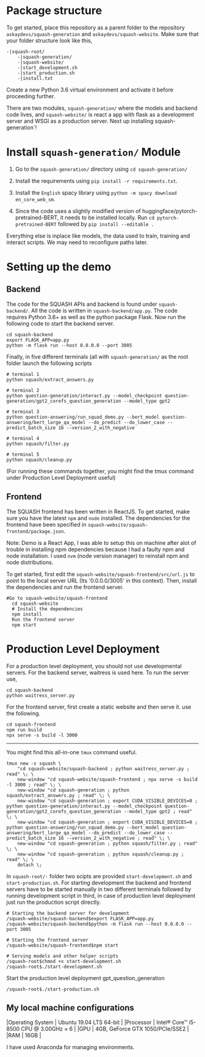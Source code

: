 # Package structure
To get started, place this repository as a parent folder to the repository
`askaydevs/squash-generation` and `askaydevs/squash-website`. Make sure that your
folder structure look like this,

```
-|squash-root/
    -|squash-generation/
    -|squash-website/
    -|start_development.sh
    -|start_production.sh
    -|install.txt
```

Create a new Python 3.6 virtual environment and activate it before proceeding further.

There are two modules, `squash-generation/` where the models and backend
code lives, and `squash-website/` is react a app with flask as a development
server and WSGI as a production server. Next up installing squash-generation`!

# Install `squash-generation/` Module

1. Go to the `squash-generation/` directory using `cd squash-generation/`

2. Install the requirements using `pip install -r requirements.txt`.

3. Install the `English` spacy library using `python -m spacy download en_core_web_sm`.

4. Since the code uses a slightly modified version of
   huggingface/pytorch-pretrained-BERT, it needs to be installed locally. Run
   `cd pytorch-pretrained-BERT` followed by `pip install --editable .`

Everything else is inplace like models, the data used to train, training and
interact scripts. We may need to reconfigure paths later.

# Setting up the demo

## Backend
The code for the SQUASH APIs and backend is found under `squash-backend/`. All the
code is written in `squash-backend/app.py`. The code requires Python 3.6+ as well
as the python package Flask. Now run the following code to start the backend server.

```
cd squash-backend
export FLASK_APP=app.py
python -m flask run --host 0.0.0.0 --port 3005
```

Finally, in five different terminals (all with `squash-generation/` as the root folder launch the following scripts

```
# terminal 1
python squash/extract_answers.py

# terminal 2
python question-generation/interact.py --model_checkpoint question-generation/gpt2_corefs_question_generation --model_type gpt2

# terminal 3
python question-answering/run_squad_demo.py --bert_model question-answering/bert_large_qa_model --do_predict --do_lower_case --predict_batch_size 16 --version_2_with_negative

# terminal 4
python squash/filter.py

# terminal 5
python squash/cleanup.py
```

(For running these commands together, you might find the tmux command under Production Level Deployment useful)

## Frontend
The SQUASH frontend has been written in ReactJS. To get started, make sure you have
the latest `npm` and `node` installed. The dependencies for the frontend have been
specified in `squash-website/squash-frontend/package.json`.

Note: Demo is a React App, I was able to setup this on machine after alot of
trouble in installing npm dependencies because I had a faulty npm and node installation.
I used `nvm` (node version manager) to reinstall npm and node distributions.

To get started, first edit the `squash-website/squash-frontend/src/url.js` to point to the local server URL
(Its '0.0.0.0/3005' in this context). Then, install the dependencies and run the frontend server.
```
#Go to squash-website/squash-frontend
  cd squash-website
  # Install the dependencies
  npm install
  Run the frontend server
  npm start
```

# Production Level Deployment
For a production level deployment, you should not use developmental servers.
For the backend server, waitress is used here. To run the server use,
```
cd squash-backend
python waitress_server.py
```

For the frontend server, first create a static website and then serve it. use the following.
```
cd squash-frontend
npm run build
npx serve -s build -l 3000
```
---------------------------------------------------------------------------------------------
You might find this all-in-one `tmux` command useful.
```
tmux new -s squash \
    "cd squash-website/squash-backend ; python waitress_server.py ; read" \; \
    new-window "cd squash-website/squash-frontend ; npx serve -s build -l 3000 ; read" \; \
    new-window "cd squash-generation ; python squash/extract_answers.py ; read" \; \
    new-window "cd squash-generation ; export CUDA_VISIBLE_DEVICES=0 ; python question-generation/interact.py --model_checkpoint question-generation/gpt2_corefs_question_generation --model_type gpt2 ; read" \; \
    new-window "cd squash-generation ; export CUDA_VISIBLE_DEVICES=0 ; python question-answering/run_squad_demo.py --bert_model question-answering/bert_large_qa_model --do_predict --do_lower_case --predict_batch_size 16 --version_2_with_negative ; read" \; \
    new-window "cd squash-generation ; python squash/filter.py ; read" \; \
    new-window "cd squash-generation ; python squash/cleanup.py ; read" \; \
    detach \;
```

In `squash-root/-` folder two scipts are provided `start-development.sh` and `start-production.sh`.
For starting development the backend and frontend servers have to be started manually in two different terminals followed by
running development script in third, in case of production level deployment just run the
production script directly.

```
# Starting the backend server for development
/squash-website/squash-backend$export FLASK_APP=app.py
/squash-website/squash-backend$python -m flask run --host 0.0.0.0 --port 3005

# Starting the frontend server
/squash-website/squash-frontend$npm start

# Serving models and other helper scripts
/squash-root$chmod +x start-development.sh
/squash-root$./start-development.sh
```

Start the production level deployment gpt_question_generation

`/squash-root$./start-production.sh`


## My local machine configurations


|Operating System |  Ubuntu 19.04 LTS 64-bit                 |
|Processor        |  Intel® Core™ i5-8500 CPU @ 3.00GHz × 6  |
|GPU              |  4GB, GeForce GTX 1050/PCIe/SSE2         |
|RAM              |  16GB                                    |

I have used Anaconda for managing environments.
